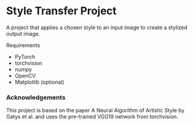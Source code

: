 # Style Transfer Project
A project that applies a chosen style to an input image to create a stylized output image.

Requirements
- PyTorch
- torchvision
- numpy
- OpenCV
- Matplotlib (optional)

### Acknowledgements

This project is based on the paper A Neural Algorithm of Artistic Style by Gatys et al. and uses the pre-trained VGG19 network from torchvision.
